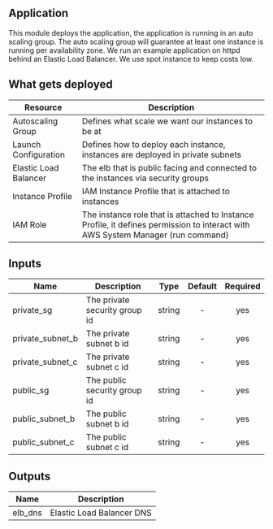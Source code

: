 ## Application
This module deploys the application, the application is running in an auto scaling group.
The auto scaling group will guarantee at least one instance is running per availability zone.
We run an example application on httpd behind an Elastic Load Balancer.
We use spot instance to keep costs low.

## What gets deployed
| Resource              | Description
| ---                   | ---
| Autoscaling Group     | Defines what scale we want our instances to be at
| Launch Configuration  | Defines how to deploy each instance, instances are deployed in private subnets
| Elastic Load Balancer | The elb that is public facing and connected to the instances via security groups
| Instance Profile      | IAM Instance Profile that is attached to instances
| IAM Role              | The instance role that is attached to Instance Profile, it defines permission to interact with AWS System Manager (run command)

## Inputs

| Name             | Description                   | Type   | Default | Required |
| ------           | -------------                 | :----: | :-----: | :-----:  |
| private_sg       | The private security group id | string | -       | yes      |
| private_subnet_b | The private subnet b id       | string | -       | yes      |
| private_subnet_c | The private subnet c id       | string | -       | yes      |
| public_sg        | The public security group id  | string | -       | yes      |
| public_subnet_b  | The public subnet b id        | string | -       | yes      |
| public_subnet_c  | The public subnet c id        | string | -       | yes      |

## Outputs

| Name    | Description               |
| ------  | -------------             |
| elb_dns | Elastic Load Balancer DNS |
